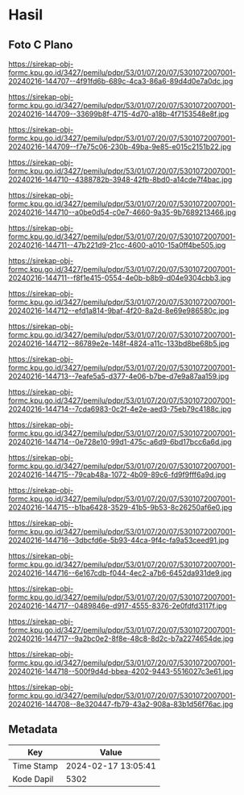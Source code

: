 # Hasil

## Foto C Plano

https://sirekap-obj-formc.kpu.go.id/3427/pemilu/pdpr/53/01/07/20/07/5301072007001-20240216-144707--4f91fd6b-689c-4ca3-86a6-89d4d0e7a0dc.jpg

https://sirekap-obj-formc.kpu.go.id/3427/pemilu/pdpr/53/01/07/20/07/5301072007001-20240216-144709--33699b8f-4715-4d70-a18b-4f7153548e8f.jpg

https://sirekap-obj-formc.kpu.go.id/3427/pemilu/pdpr/53/01/07/20/07/5301072007001-20240216-144709--f7e75c06-230b-49ba-9e85-e015c2151b22.jpg

https://sirekap-obj-formc.kpu.go.id/3427/pemilu/pdpr/53/01/07/20/07/5301072007001-20240216-144710--4388782b-3948-42fb-8bd0-a14cde7f4bac.jpg

https://sirekap-obj-formc.kpu.go.id/3427/pemilu/pdpr/53/01/07/20/07/5301072007001-20240216-144710--a0be0d54-c0e7-4660-9a35-9b7689213466.jpg

https://sirekap-obj-formc.kpu.go.id/3427/pemilu/pdpr/53/01/07/20/07/5301072007001-20240216-144711--47b221d9-21cc-4600-a010-15a0ff4be505.jpg

https://sirekap-obj-formc.kpu.go.id/3427/pemilu/pdpr/53/01/07/20/07/5301072007001-20240216-144711--f8f1e415-0554-4e0b-b8b9-d04e9304cbb3.jpg

https://sirekap-obj-formc.kpu.go.id/3427/pemilu/pdpr/53/01/07/20/07/5301072007001-20240216-144712--efd1a814-9baf-4f20-8a2d-8e69e986580c.jpg

https://sirekap-obj-formc.kpu.go.id/3427/pemilu/pdpr/53/01/07/20/07/5301072007001-20240216-144712--86789e2e-148f-4824-a11c-133bd8be68b5.jpg

https://sirekap-obj-formc.kpu.go.id/3427/pemilu/pdpr/53/01/07/20/07/5301072007001-20240216-144713--7eafe5a5-d377-4e06-b7be-d7e9a87aa159.jpg

https://sirekap-obj-formc.kpu.go.id/3427/pemilu/pdpr/53/01/07/20/07/5301072007001-20240216-144714--7cda6983-0c2f-4e2e-aed3-75eb79c4188c.jpg

https://sirekap-obj-formc.kpu.go.id/3427/pemilu/pdpr/53/01/07/20/07/5301072007001-20240216-144714--0e728e10-99d1-475c-a6d9-6bd17bcc6a6d.jpg

https://sirekap-obj-formc.kpu.go.id/3427/pemilu/pdpr/53/01/07/20/07/5301072007001-20240216-144715--79cab48a-1072-4b09-89c6-fd9f9fff6a9d.jpg

https://sirekap-obj-formc.kpu.go.id/3427/pemilu/pdpr/53/01/07/20/07/5301072007001-20240216-144715--b1ba6428-3529-41b5-9b53-8c26250af6e0.jpg

https://sirekap-obj-formc.kpu.go.id/3427/pemilu/pdpr/53/01/07/20/07/5301072007001-20240216-144716--3dbcfd6e-5b93-44ca-9f4c-fa9a53ceed91.jpg

https://sirekap-obj-formc.kpu.go.id/3427/pemilu/pdpr/53/01/07/20/07/5301072007001-20240216-144716--6e167cdb-f044-4ec2-a7b6-6452da931de9.jpg

https://sirekap-obj-formc.kpu.go.id/3427/pemilu/pdpr/53/01/07/20/07/5301072007001-20240216-144717--0489846e-d917-4555-8376-2e0fdfd3117f.jpg

https://sirekap-obj-formc.kpu.go.id/3427/pemilu/pdpr/53/01/07/20/07/5301072007001-20240216-144717--9a2bc0e2-8f8e-48c8-8d2c-b7a2274654de.jpg

https://sirekap-obj-formc.kpu.go.id/3427/pemilu/pdpr/53/01/07/20/07/5301072007001-20240216-144718--500f9d4d-bbea-4202-9443-5516027c3e61.jpg

https://sirekap-obj-formc.kpu.go.id/3427/pemilu/pdpr/53/01/07/20/07/5301072007001-20240216-144708--8e320447-fb79-43a2-908a-83b1d56f76ac.jpg


## Metadata

| Key        | Value               |
| ---------- | ------------------- |
| Time Stamp | 2024-02-17 13:05:41 |
| Kode Dapil | 5302                |




